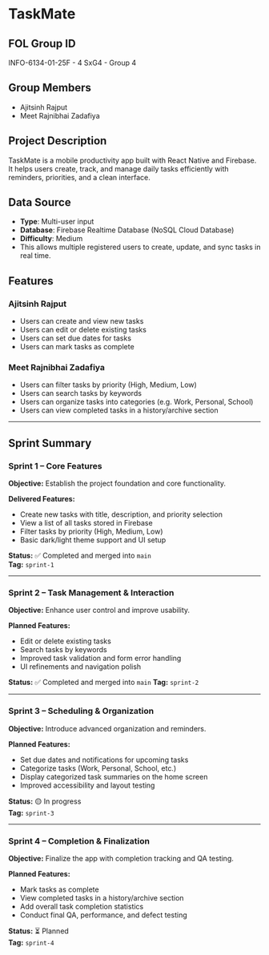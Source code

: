 # TaskMate

## FOL Group ID

INFO-6134-01-25F - 4
SxG4 - Group 4

## Group Members

- Ajitsinh Rajput
- Meet Rajnibhai Zadafiya

## Project Description

TaskMate is a mobile productivity app built with React Native and Firebase.  
It helps users create, track, and manage daily tasks efficiently with reminders, priorities, and a clean interface.

## Data Source

- **Type**: Multi-user input
- **Database**: Firebase Realtime Database (NoSQL Cloud Database)
- **Difficulty**: Medium
- This allows multiple registered users to create, update, and sync tasks in real time.

## Features

### Ajitsinh Rajput

- Users can create and view new tasks
- Users can edit or delete existing tasks
- Users can set due dates for tasks
- Users can mark tasks as complete

### Meet Rajnibhai Zadafiya

- Users can filter tasks by priority (High, Medium, Low)
- Users can search tasks by keywords
- Users can organize tasks into categories (e.g. Work, Personal, School)
- Users can view completed tasks in a history/archive section

---

## Sprint Summary

### **Sprint 1 – Core Features**

**Objective:** Establish the project foundation and core functionality.

**Delivered Features:**

- Create new tasks with title, description, and priority selection
- View a list of all tasks stored in Firebase
- Filter tasks by priority (High, Medium, Low)
- Basic dark/light theme support and UI setup

**Status:** ✅ Completed and merged into `main`  
**Tag:** `sprint-1`

---

### **Sprint 2 – Task Management & Interaction**

**Objective:** Enhance user control and improve usability.

**Planned Features:**

- Edit or delete existing tasks
- Search tasks by keywords
- Improved task validation and form error handling
- UI refinements and navigation polish

**Status:** ✅ Completed and merged into `main`
**Tag:** `sprint-2`

---

### **Sprint 3 – Scheduling & Organization**

**Objective:** Introduce advanced organization and reminders.

**Planned Features:**

- Set due dates and notifications for upcoming tasks
- Categorize tasks (Work, Personal, School, etc.)
- Display categorized task summaries on the home screen
- Improved accessibility and layout testing

**Status:** 🟡 In progress  
**Tag:** `sprint-3`

---

### **Sprint 4 – Completion & Finalization**

**Objective:** Finalize the app with completion tracking and QA testing.

**Planned Features:**

- Mark tasks as complete
- View completed tasks in a history/archive section
- Add overall task completion statistics
- Conduct final QA, performance, and defect testing

**Status:** ⏳ Planned  
**Tag:** `sprint-4`
